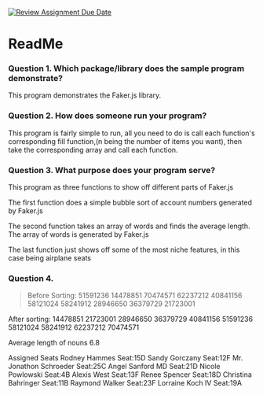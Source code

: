 [![Review Assignment Due Date](https://classroom.github.com/assets/deadline-readme-button-24ddc0f5d75046c5622901739e7c5dd533143b0c8e959d652212380cedb1ea36.svg)](https://classroom.github.com/a/FJiO-WNb)
# ReadMe
### Question 1.  Which package/library does the sample program demonstrate?
This program demonstrates the Faker.js library.

### Question 2.  How does someone run your program? 
This program is fairly simple to run, all you need to do is call each function's corresponding fill function,(n being the number of items you want), then take the corresponding array and call each function.

### Question 3. What purpose does your program serve?
This program as three functions to show off different parts of Faker.js

The first function does a simple bubble sort of account numbers generated by Faker.js

The second function takes an array of words and finds the average length. The array of words is generated by Faker.js

The last function just shows off some of the most niche features, in this case being airplane seats


### Question 4.
> Before Sorting: 
51591236
14478851
70474571
62237212
40841156
58121024
58241912
28946650
36379729
21723001

After sorting:
14478851
21723001
28946650
36379729
40841156
51591236
58121024
58241912
62237212
70474571

Average length of nouns
6.8

Assigned Seats
Rodney Hammes Seat:15D
Sandy Gorczany Seat:12F
Mr. Jonathon Schroeder Seat:25C
Angel Sanford MD Seat:21D
Nicole Powlowski Seat:4B
Alexis West Seat:13F
Renee Spencer Seat:18D
Christina Bahringer Seat:11B
Raymond Walker Seat:23F
Lorraine Koch IV Seat:19A
